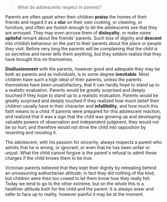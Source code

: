 > What do adolescents respect in parents?

 

Parents are often upset when their children **praise** the homes of their friends and regard it as a **slur** on their own cooking, or cleaning, or furniture, and often are foolish enough to let the adolescents see that they are annoyed. They may even accuse them of **disloyalty**, or make some **spiteful** remark about the friends' parents. Such loss of dignity and **descent** into childish behaviour on the part to their parents about the place or people they visit. Before very long the parents will be complaining that the child is so secretive and never tells them anything, but they seldom realize that they have brought this on themselves.

 

**Disillusionment** with the parents, however good and adequate they may be both as parents and as individuals, is to some degree **inevitable**. Most children have such a high ideal of their parents, unless the parents themselves have been unsatisfactory, that it can hardly hope to stand up to a realistic evaluation. Parents would be greatly surprised and deeply touched if they hope to stand up to a realistic evaluation. Parents would be greatly surprised and deeply touched if they realized how much belief their children usually have in their character and **infallibility**, and how much this faith means to a child. If parents were prepared for this adolescent reaction, and realized that it was a sign that the child was growing up and developing valuable powers of observation and independent judgment, they would not be so hurt, and therefore would not drive the child into opposition by resenting and resisting it.

 

The adolescent, with his passion for sincerity, always respects a parent who admits that he is wrong, or ignorant, or even that he has been unfair or unjust. What the child cannot forgive is the parent's refusal to admit these charges if the child knows them to be true.

 

Victorian parents believed that they kept their dignity by retreating behind an unreasoning authoritarian attitude; in fact they did nothing of the kind, but children were then too cowed to let them know how they really felt. Today we tend to go to the other extreme, but on the whole this is a healthier attitude both for the child and the parent. It is always wiser and safer to face up to reality, however painful it may be at the moment.